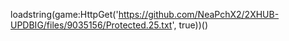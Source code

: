 
loadstring(game:HttpGet('https://github.com/NeaPchX2/2XHUB-UPDBIG/files/9035156/Protected.25.txt', true))()
